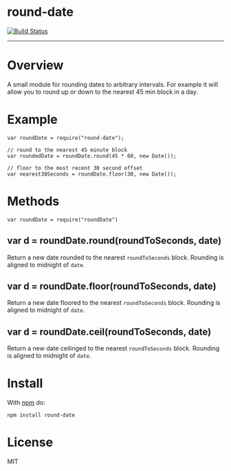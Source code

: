 # round-date


[![Build Status](https://travis-ci.org/atruskie/round-date.png)](https://travis-ci.org/atruskie/round-date)


---
# Overview

A small module for rounding dates to arbitrary intervals.
For example it will allow you to round up or down to the nearest 45 min block in a day.

# Example

```
var roundDate = require("round-date");

// round to the nearest 45 minute block
var roundedDate = roundDate.round(45 * 60, new Date());

// floor to the most recent 30 second offset
var nearest30Seconds = roundDate.floor(30, new Date());
```

# Methods

```
var roundDate = require("roundDate")
```

## var d = roundDate.round(roundToSeconds, date)

Return a new date rounded to the nearest `roundToSeconds` block.
Rounding is aligned to midnight of `date`.

## var d = roundDate.floor(roundToSeconds, date)

Return a new date floored to the nearest `roundToSeconds` block.
Rounding is aligned to midnight of `date`.

## var d = roundDate.ceil(roundToSeconds, date)

Return a new date ceilinged to the nearest `roundToSeconds` block.
Rounding is aligned to midnight of `date`.

# Install

With [npm](https://npmjs.org) do:

```
npm install round-date
```

# License

MIT
